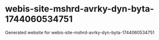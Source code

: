 # webis-site-mshrd-avrky-dyn-byta-1744060534751
Generated website for webis-site-mshrd-avrky-dyn-byta-1744060534751
